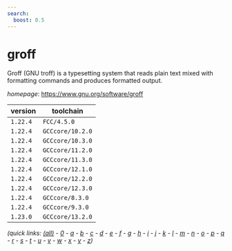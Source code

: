 ```yaml
---
search:
  boost: 0.5
---
```

# groff

Groff (GNU troff) is a typesetting system that reads plain text mixed with formatting commands  and produces formatted output.

*homepage*: <https://www.gnu.org/software/groff>

version | toolchain
--------|----------
``1.22.4`` | ``FCC/4.5.0``
``1.22.4`` | ``GCCcore/10.2.0``
``1.22.4`` | ``GCCcore/10.3.0``
``1.22.4`` | ``GCCcore/11.2.0``
``1.22.4`` | ``GCCcore/11.3.0``
``1.22.4`` | ``GCCcore/12.1.0``
``1.22.4`` | ``GCCcore/12.2.0``
``1.22.4`` | ``GCCcore/12.3.0``
``1.22.4`` | ``GCCcore/8.3.0``
``1.22.4`` | ``GCCcore/9.3.0``
``1.23.0`` | ``GCCcore/13.2.0``


*(quick links: [(all)](../index.md) - [0](../0/index.md) - [a](../a/index.md) - [b](../b/index.md) - [c](../c/index.md) - [d](../d/index.md) - [e](../e/index.md) - [f](../f/index.md) - [g](../g/index.md) - [h](../h/index.md) - [i](../i/index.md) - [j](../j/index.md) - [k](../k/index.md) - [l](../l/index.md) - [m](../m/index.md) - [n](../n/index.md) - [o](../o/index.md) - [p](../p/index.md) - [q](../q/index.md) - [r](../r/index.md) - [s](../s/index.md) - [t](../t/index.md) - [u](../u/index.md) - [v](../v/index.md) - [w](../w/index.md) - [x](../x/index.md) - [y](../y/index.md) - [z](../z/index.md))*

